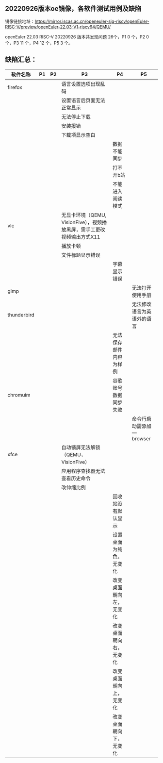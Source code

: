 ## 20220926版本oe镜像，各软件测试用例及缺陷

镜像链接地址：https://mirror.iscas.ac.cn/openeuler-sig-riscv/openEuler-RISC-V/preview/openEuler-22.03-V1-riscv64/QEMU/

openEuler 22.03 RISC-V 20220926 版本共发现问题 26个，P1 0 个，P2 0 个，P3 11 个，P4 12 个，P5 3 个。

## 缺陷汇总：

|    软件名称         | P1   | P2         | P3                             | P4                 | P5                         |
| ----------- | ---- | ---------- | ------------------------------ | ------------------ | -------------------------- |
| firefox     |      |            | 语言设置选项出现乱码           |                    |                            |
|             |      |            | 设置语言后页面无法正常显示     |                    |                            |
|             |      |            | 无法停止下载                  |                    |                            |
|             |      |            | 安装报错                     |                      |                           |
|             |      |            | 下载项显示空白                   |                            |
|             |      |            |                                | 数据不能同步                           |
|             |      |            |                                | 打不开b站          |                            |
|             |      |            |                                | 不能进入阅读模式   |                            |
| vlc         |      |            | 无显卡环境（QEMU, VisionFive），视频播放黑屏，需手工更改视频输出方式X11                 |                    |                            |
|             |      |            | 播放卡顿                       |                    |                            |
|             |      |            | 文件标题显示错误               |                    |                            |
|             |      |            |                                | 字幕显示错误       |                            |
| gimp        |      |            |                                |                    | 无法打开使用手册           |
| thunderbird |      |            |                                |                    | 无法修改语言为英语外的语言 |
|             |      |            |                                | 无法保存邮件内容为样例   |                      |
| chromuim    |      |            |                                | 谷歌账号数据同步失败   |                            |
|             |      |            |                                |                     | 命令行启动需添加—browser |
| xfce        |      |            | 自动锁屏无法解锁（QEMU，VisionFive）               |                    |                            |
|             |      |            | 应用程序查找器无法查看历史命令 |                    |                            |
|             |      |            | 改伸缩比例                     |                    |                            |
|             |      |            |                                | 回收站没有默认显示 |                            |
|             |      |            |                                | 设置桌面为纯色，无变化     |                            |
|             |      |            |                                | 改变桌面朝向左，无变化     |                            |
|             |      |            |                                | 改变桌面朝向右，无变化     |                            |
|             |      |            |                                | 改变桌面朝向上，无变化     |                            |
|             |      |            |                                | 改变桌面朝向下，无变化     |                            |

